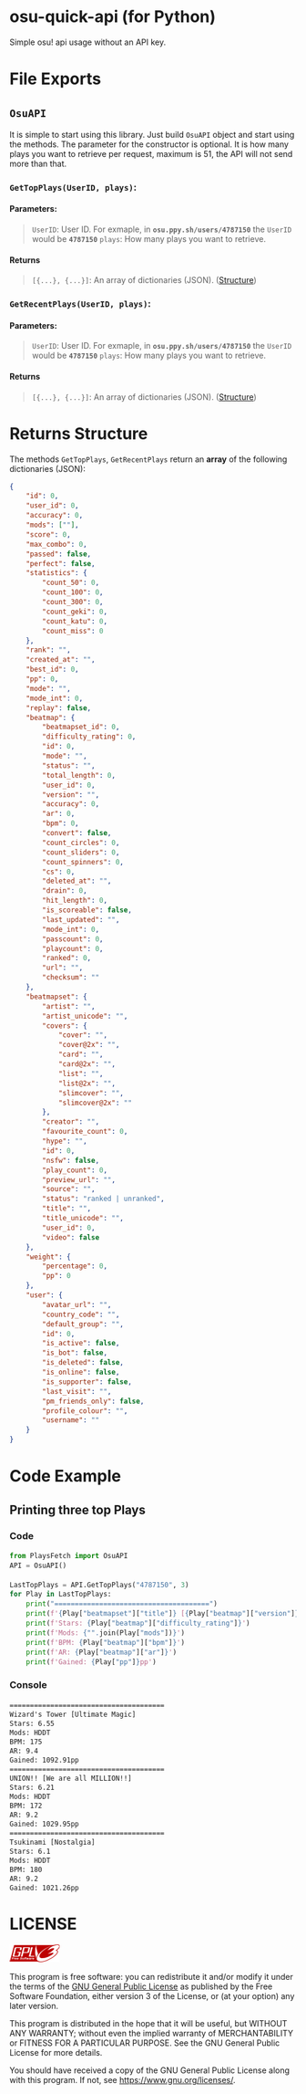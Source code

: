 # osu-quick-api (for Python)
Simple osu! api usage without an API key.

# File Exports
## `OsuAPI`
It is simple to start using this library. Just build `OsuAPI` object and start using the methods. The parameter for the constructor is optional. It is how many plays you want to retrieve per request, maximum is 51, the API will not send more than that.

### `GetTopPlays(UserID, plays)`:
#### Parameters:
> `UserID`: User ID. For exmaple, in **`osu.ppy.sh/users/4787150`** the `UserID` would be **`4787150`**
> `plays`: How many plays you want to retrieve.
#### Returns
> `[{...}, {...}]`: An array of dictionaries (JSON). ([Structure](#returns-structure))

### `GetRecentPlays(UserID, plays)`:
#### Parameters:
> `UserID`: User ID. For exmaple, in **`osu.ppy.sh/users/4787150`** the `UserID` would be **`4787150`**
> `plays`: How many plays you want to retrieve.
#### Returns
> `[{...}, {...}]`: An array of dictionaries (JSON). ([Structure](#returns-structure))

# Returns Structure
The methods `GetTopPlays`, `GetRecentPlays` return an **__array__** of the following dictionaries (JSON):
```json
{
    "id": 0,
    "user_id": 0,
    "accuracy": 0,
    "mods": [""],
    "score": 0,
    "max_combo": 0,
    "passed": false,
    "perfect": false,
    "statistics": {
        "count_50": 0,
        "count_100": 0,
        "count_300": 0,
        "count_geki": 0,
        "count_katu": 0,
        "count_miss": 0
    },
    "rank": "",
    "created_at": "",
    "best_id": 0,
    "pp": 0,
    "mode": "",
    "mode_int": 0,
    "replay": false,
    "beatmap": {
        "beatmapset_id": 0,
        "difficulty_rating": 0,
        "id": 0,
        "mode": "",
        "status": "",
        "total_length": 0,
        "user_id": 0,
        "version": "",
        "accuracy": 0,
        "ar": 0,
        "bpm": 0,
        "convert": false,
        "count_circles": 0,
        "count_sliders": 0,
        "count_spinners": 0,
        "cs": 0,
        "deleted_at": "",
        "drain": 0,
        "hit_length": 0,
        "is_scoreable": false,
        "last_updated": "",
        "mode_int": 0,
        "passcount": 0,
        "playcount": 0,
        "ranked": 0,
        "url": "",
        "checksum": ""
    },
    "beatmapset": {
        "artist": "",
        "artist_unicode": "",
        "covers": {
            "cover": "",
            "cover@2x": "",
            "card": "",
            "card@2x": "",
            "list": "",
            "list@2x": "",
            "slimcover": "",
            "slimcover@2x": ""
        },
        "creator": "",
        "favourite_count": 0,
        "hype": "",
        "id": 0,
        "nsfw": false,
        "play_count": 0,
        "preview_url": "",
        "source": "",
        "status": "ranked | unranked",
        "title": "",
        "title_unicode": "",
        "user_id": 0,
        "video": false
    },
    "weight": {
        "percentage": 0,
        "pp": 0
    },
    "user": {
        "avatar_url": "",
        "country_code": "",
        "default_group": "",
        "id": 0,
        "is_active": false,
        "is_bot": false,
        "is_deleted": false,
        "is_online": false,
        "is_supporter": false,
        "last_visit": "",
        "pm_friends_only": false,
        "profile_colour": "",
        "username": ""
    }
}
```

# Code Example
## Printing three top Plays
### Code
```py
from PlaysFetch import OsuAPI
API = OsuAPI()

LastTopPlays = API.GetTopPlays("4787150", 3)
for Play in LastTopPlays:
    print("======================================")
    print(f'{Play["beatmapset"]["title"]} [{Play["beatmap"]["version"]}]')
    print(f'Stars: {Play["beatmap"]["difficulty_rating"]}')
    print(f'Mods: {"".join(Play["mods"])}')
    print(f'BPM: {Play["beatmap"]["bpm"]}')
    print(f'AR: {Play["beatmap"]["ar"]}')
    print(f'Gained: {Play["pp"]}pp')
```
### Console
```
======================================
Wizard's Tower [Ultimate Magic]
Stars: 6.55
Mods: HDDT
BPM: 175
AR: 9.4
Gained: 1092.91pp
======================================
UNION!! [We are all MILLION!!]
Stars: 6.21
Mods: HDDT
BPM: 172
AR: 9.2
Gained: 1029.95pp
======================================
Tsukinami [Nostalgia]
Stars: 6.1
Mods: HDDT
BPM: 180
AR: 9.2
Gained: 1021.26pp
```

# LICENSE
![gnu-logo](logos/gplv3-88x31.png)

This program is free software: you can redistribute it and/or modify
it under the terms of the [GNU General Public License](https://github.com/NeutronX-dev/ws.js/blob/main/LICENSE) as published by
the Free Software Foundation, either version 3 of the License, or
(at your option) any later version.

This program is distributed in the hope that it will be useful,
but WITHOUT ANY WARRANTY; without even the implied warranty of
MERCHANTABILITY or FITNESS FOR A PARTICULAR PURPOSE. See the
GNU General Public License for more details.

You should have received a copy of the GNU General Public License
along with this program. If not, see <https://www.gnu.org/licenses/>.
